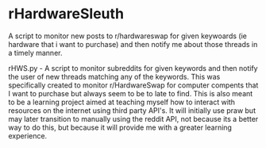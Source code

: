# rHardwareSleuth
A script to monitor new posts to r/hardwareswap for given keywoards (ie hardware that i want to purchase) and then notify me about those threads in a timely manner.

rHWS.py - A script to monitor subreddits for given keywords and then notify the
user of new threads matching any of the keywords. This was specifically created to monitor r/HardwareSwap for computer compents that I want to purchase but always seem to be to late to find. This is also meant to be a learning project aimed at teaching myself how to interact with resources on the internet using third party API's. It will initially use praw but may later transition to manually using the reddit API, not because its a better way to do this, but because it will provide me with a greater learning experience.
